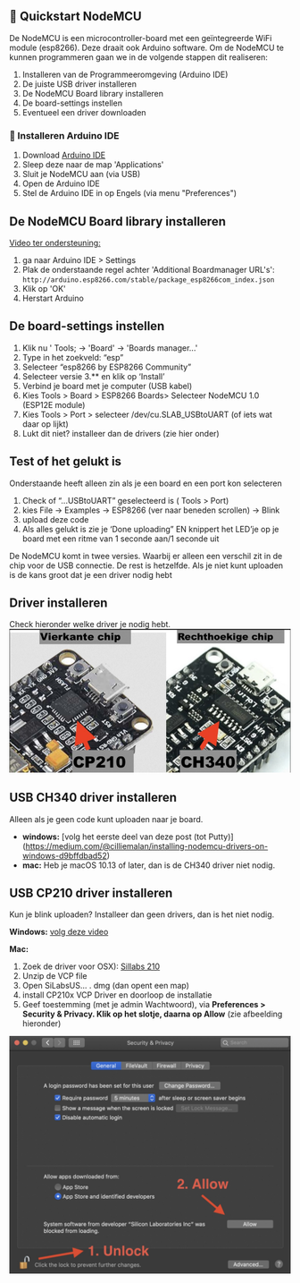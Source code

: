 ## :rocket: Quickstart NodeMCU

De NodeMCU is een microcontroller-board met een geïntegreerde WiFi module (esp8266). Deze draait ook Arduino software. Om de NodeMCU te kunnen programmeren gaan we in de volgende stappen dit realiseren:


1. Installeren van de Programmeeromgeving (Arduino IDE)
2. De juiste USB driver installeren
2. De NodeMCU Board library installeren
3. De board-settings instellen
4. Eventueel een driver downloaden



### :hamburger: Installeren Arduino IDE 
1. Download [Arduino IDE](https://www.arduino.cc/en/software)
2. Sleep deze naar de map 'Applications'
3. Sluit je NodeMCU aan (via USB)
4. Open de Arduino IDE
5. Stel de Arduino IDE in op Engels (via menu "Preferences")

## De NodeMCU Board library installeren
[Video ter ondersteuning:](https://randomnerdtutorials.com/how-to-install-esp8266-board-arduino-ide/)

1. ga naar Arduino IDE > Settings
2. Plak de onderstaande regel achter 'Additional Boardmanager URL's':
`http://arduino.esp8266.com/stable/package_esp8266com_index.json`
3. Klik op 'OK' 
4. Herstart Arduino

## De board-settings instellen
1. Klik nu ' Tools; → 'Board' → 'Boards manager...'
2. Type in het zoekveld: “esp”
3. Selecteer “esp8266 by ESP8266 Community” 
4. Selecteer versie 3.** en klik op ‘Install’
5. Verbind je board met je computer (USB kabel)
6. Kies Tools >  Board > ESP8266 Boards> Selecteer NodeMCU 1.0 (ESP12E module)
7. Kies Tools > Port > selecteer  /dev/cu.SLAB_USBtoUART (of iets wat daar op lijkt)
8. Lukt dit niet? installeer dan de drivers (zie hier onder)

## Test of het gelukt is	
Onderstaande heeft alleen zin als je een board en een port kon selecteren


1. Check of “...USBtoUART”  geselecteerd is (  Tools > Port)
2. kies File → Examples → ESP8266 (ver naar beneden scrollen) → Blink
3. upload deze code
4. Als alles gelukt is zie je ‘Done uploading” EN knippert het LED’je op je board met een ritme van 1 seconde aan/1 seconde uit 

De NodeMCU komt in twee versies. Waarbij er alleen een verschil zit in de chip voor de USB connectie. De rest is hetzelfde. Als je niet kunt uploaden is de kans groot dat je een driver nodig hebt

## Driver installeren 
Check hieronder welke driver je nodig hebt.
![](../imagesGit/nodeMCU_drivers.jpg)

## USB CH340 driver installeren 
Alleen als je geen code kunt uploaden naar je board.

* **windows:** [volg het eerste deel van deze post (tot Putty)] (https://medium.com/@cilliemalan/installing-nodemcu-drivers-on-windows-d9bffdbad52)
* **mac:** Heb je macOS 10.13 of later, dan is de CH340 driver niet nodig.

## USB CP210 driver installeren 
Kun je blink uploaden? Installeer dan geen drivers, dan is het niet nodig.

**Windows:** [volg deze video](https://www.youtube.com/watch?v=i-5r3ON-Mrg)

**Mac:**

1. Zoek de driver voor OSX): [Sillabs 210](https://www.silabs.com/developers/usb-to-uart-bridge-vcp-drivers?tab=downloads)
2. Unzip de VCP file
3. Open SiLabsUS… . dmg (dan opent een map)
4. install CP210x VCP Driver en doorloop de installatie
6. Geef toestemming (met je admin Wachtwoord), via **Preferences > Security & Privacy. Klik op het slotje, daarna op Allow** (zie afbeelding hieronder)

![](../imagesGit/Mac-toestemmingDriver.jpg)


